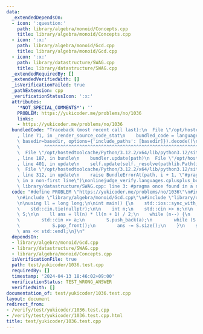 ```yaml
---
data:
  _extendedDependsOn:
  - icon: ':question:'
    path: library/algebra/monoid/Concepts.cpp
    title: library/algebra/monoid/Concepts.cpp
  - icon: ':x:'
    path: library/algebra/monoid/Gcd.cpp
    title: library/algebra/monoid/Gcd.cpp
  - icon: ':x:'
    path: library/datastructure/SWAG.cpp
    title: library/datastructure/SWAG.cpp
  _extendedRequiredBy: []
  _extendedVerifiedWith: []
  _isVerificationFailed: true
  _pathExtension: cpp
  _verificationStatusIcon: ':x:'
  attributes:
    '*NOT_SPECIAL_COMMENTS*': ''
    PROBLEM: https://yukicoder.me/problems/no/1036
    links:
    - https://yukicoder.me/problems/no/1036
  bundledCode: "Traceback (most recent call last):\n  File \"/opt/hostedtoolcache/Python/3.12.2/x64/lib/python3.12/site-packages/onlinejudge_verify/documentation/build.py\"\
    , line 71, in _render_source_code_stat\n    bundled_code = language.bundle(stat.path,\
    \ basedir=basedir, options={'include_paths': [basedir]}).decode()\n          \
    \         ^^^^^^^^^^^^^^^^^^^^^^^^^^^^^^^^^^^^^^^^^^^^^^^^^^^^^^^^^^^^^^^^^^^^^^^^^^^^^^^^^\n\
    \  File \"/opt/hostedtoolcache/Python/3.12.2/x64/lib/python3.12/site-packages/onlinejudge_verify/languages/cplusplus.py\"\
    , line 187, in bundle\n    bundler.update(path)\n  File \"/opt/hostedtoolcache/Python/3.12.2/x64/lib/python3.12/site-packages/onlinejudge_verify/languages/cplusplus_bundle.py\"\
    , line 401, in update\n    self.update(self._resolve(pathlib.Path(included), included_from=path))\n\
    \  File \"/opt/hostedtoolcache/Python/3.12.2/x64/lib/python3.12/site-packages/onlinejudge_verify/languages/cplusplus_bundle.py\"\
    , line 312, in update\n    raise BundleErrorAt(path, i + 1, \"#pragma once found\
    \ in a non-first line\")\nonlinejudge_verify.languages.cplusplus_bundle.BundleErrorAt:\
    \ library/datastructure/SWAG.cpp: line 3: #pragma once found in a non-first line\n"
  code: "#define PROBLEM \"https://yukicoder.me/problems/no/1036\"\n#include <bits/stdc++.h>\n\
    \n#include \"library/algebra/monoid/Gcd.cpp\"\n#include \"library/datastructure/SWAG.cpp\"\
    \n\nusing ll = long long;\n\nint main() {\n    std::ios::sync_with_stdio(false);\n\
    \    std::cin.tie(nullptr);\n\n    int n;\n    std::cin >> n;\n\n    SWAG<MonoidGcd<ll>>\
    \ S;\n\n    ll ans = ll(n) * ll(n + 1) / 2;\n    while (n--) {\n        ll a;\n\
    \        std::cin >> a;\n        S.push_back(a);\n        while (S.prod() == 1)\n\
    \            S.pop_front();\n        ans -= S.size();\n    }\n    std::cout <<\
    \ ans << std::endl;\n}\n"
  dependsOn:
  - library/algebra/monoid/Gcd.cpp
  - library/datastructure/SWAG.cpp
  - library/algebra/monoid/Concepts.cpp
  isVerificationFile: true
  path: test/yukicoder/1036.test.cpp
  requiredBy: []
  timestamp: '2024-04-13 18:46:02+09:00'
  verificationStatus: TEST_WRONG_ANSWER
  verifiedWith: []
documentation_of: test/yukicoder/1036.test.cpp
layout: document
redirect_from:
- /verify/test/yukicoder/1036.test.cpp
- /verify/test/yukicoder/1036.test.cpp.html
title: test/yukicoder/1036.test.cpp
---
```

